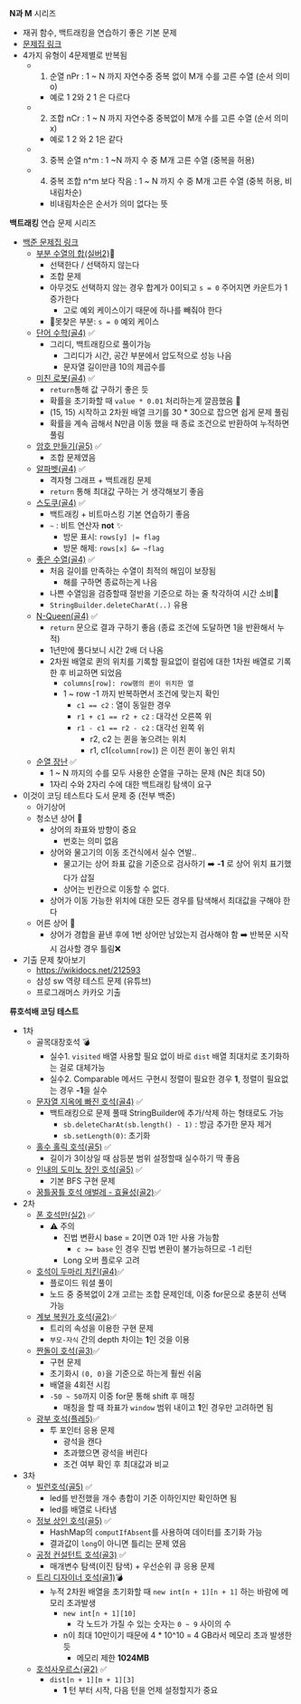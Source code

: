 
**N과 M** 시리즈
- 재귀 함수, 백트래킹을 연습하기 좋은 기본 문제 
- [문제집 링크](https://www.acmicpc.net/workbook/view/2052)
- 4가지 유형이 4문제별로 반복됨
	- 1. 순열 nPr : 1 ~ N 까지 자연수중 중복 없이 M개 수를 고른 수열 (순서 의미 o)
		- 예로 1 2와 2 1 은 다르다
	- 2. 조합 nCr : 1 ~ N 까지 자연수중 중복없이 M개 수를 고른 수열 (순서 의미 x)
		- 예로 1 2 와 2 1은 같다
	- 3. 중복 순열 n^m : 1 ~N 까지 수 중 M개 고른 수열 (중복을 허용)
	- 4. 중복 조합 n^m 보다 작음 : 1 ~ N 까지 수 중 M개 고른 수열 (중복 허용, 비내림차순)
		- 비내림차순은 순서가 의미 없다는 뜻

**백트래킹** 연습 문제 시리즈
- [백준 문제집 링크](https://www.acmicpc.net/workbook/view/1093)
	- [부분 수열의 합(실버2)](https://www.acmicpc.net/problem/1182)🙌
		- 선택한다 / 선택하지 않는다
		- 조합 문제
		- 아무것도 선택하지 않는 경우 합계가 0이되고 `s = 0` 주어지면 카운트가 1 증가한다
			- 고로 예외 케이스이기 때문에 하나를 빼줘야 한다
		- 못찾은 부분: `s = 0` 예외 케이스
	- [단어 수학(골4)](https://www.acmicpc.net/problem/1339) ✅
		- 그리디, 백트래킹으로 풀이가능 
			- 그리디가 시간, 공간 부분에서 압도적으로 성능 나음
			- 문자열 길이만큼 10의 제곱수를 
	- [미친 로봇(골4)](https://www.acmicpc.net/problem/1405) ✅
		- `return`통해 값 구하기 좋은 듯
		- 확률을 초기화할 때 `value * 0.01` 처리하는게 깔끔했음 🤖
		- (15, 15) 시작하고 2차원 배열 크기를 30 * 30으로 잡으면 쉽게 문제 풀림
		- 확률을 계속 곱해서 N만큼 이동 했을 때 종료 조건으로 반환하여 누적하면 풀림
	- [암호 만들기(골5)](https://www.acmicpc.net/problem/1759) ✅
		- 조합 문제였음
	- [알파벳(골4)](https://www.acmicpc.net/problem/1987) ✅
		- 격자형 그래프 + 백트래킹 문제
		- `return` 통해 최대값 구하는 거 생각해보기 좋음
	- [스도쿠(골4)](https://www.acmicpc.net/problem/2580) ✅
		- 백트래킹 + 비트마스킹 기본 연습하기 좋음
		- `~` : 비트 연산자 **not** ✨
			- 방문 표시: `rows[y] |= flag` 
			- 방문 해제: `rows[x] &= ~flag` 
	- [좋은 수열(골4)](https://www.acmicpc.net/problem/2661) ✅
		- 처음 길이를 만족하는 수열이 최적의 해임이 보장됨
			- 해를 구하면 종료하는게 나음
		- 나쁜 수열임을 검증할때 절반을 기준으로 하는 줄 착각하여 시간 소비💩
		- `StringBuilder.deleteCharAt(..)` 유용
	- [N-Queen(골4)](https://www.acmicpc.net/problem/9663) ✅
		- `return` 문으로 결과 구하기 좋음 (종료 조건에 도달하면 1을 반환해서 누적)
		- 1년만에 풀다보니 시간 2배 더 나옴
		- 2차원 배열로 퀸의 위치를 기록할 필요없이 컬럼에 대한 1차원 배열로 기록한 후 비교하면 되었음
			- `columns[row]: row행의 퀸이 위치한 열`
			- 1 ~ row -1 까지 반복하면서 조건에 맞는지 확인 
				- `c1 == c2` : 열이 동일한 경우
				- `r1 + c1 == r2 + c2` : 대각선 오른쪽 위
				- `r1 - c1 == r2 - c2` : 대각선 왼쪽 위
					- r2, c2 는 퀸을 놓으려는 위치
					- r1, c1(`column[row]`) 은 이전 퀸이 놓인 위치
	- [순열 장난](https://www.acmicpc.net/problem/10597) ✅
		- 1 ~ N 까지의 수를 모두 사용한 순열을 구하는 문제 (N은 최대 50)
		- 1자리 수와 2자리 수에 대한 백트래킹 탐색이 요구
- 이것이 코딩 테스트다 도서 문제 중 (전부 백준)
	- 아기상어
	- 청소년 상어 💩
		- 상어의 좌표와 방향이 중요
			- 번호는 의미 없음
		- 상어와 물고기의 이동 조건식에서 실수 연발..
			- 물고기는 상어 좌표 값을 기준으로 검사하기 ➡️ **-1** 로 상어 위치 표기했다가 삽질
			- 상어는 빈칸으로 이동할 수 없다.
		- 상어가 이동 가능한 위치에 대한 모든 경우를 탐색해서 최대값을 구해야 한다
	- 어른 상어 💩
		- 상어가 경합을 끝낸 후에 1번 상어만 남았는지 검사해야 함 ➡️ 반복문 시작시 검사할 경우 틀림❌
- 기출 문제 찾아보기
	- https://wikidocs.net/212593
	- 삼성 sw 역량 테스트 문제 (유튜브)
	- 프로그래머스 카카오 기출


**류호석배 코딩 테스트** 
- 1차
	- 골목대장호석 💣
		- 실수1. `visited` 배열 사용할 필요 없이 바로 `dist` 배열 최대치로 초기화하는 걸로 대체가능
		- 실수2. Comparable 메서드 구현시 정렬이 필요한 경우 **1**, 정렬이 필요없는 경우 **-1**을  실수
	- [문자열 지옥에 빠진 호석(골4)](https://www.acmicpc.net/problem/20166) ✅
		- 백트래킹으로 문제 풀때 StringBuilder에 추가/삭제 하는 형태로도 가능
			- `sb.deleteCharAt(sb.length() - 1)` : 방금 추가한 문자 제거
			- `sb.setLength(0)`: 초기화
	- [홀수 홀릭 호석(골5)](https://www.acmicpc.net/problem/20164) ✅
		- 길이가 3이상일 때 삼등분 범위 설정할때 실수하기 딱 좋음
	- [인내의 도미노 장인 호석(골5)](https://www.acmicpc.net/problem/20165) ✅
		- 기본 BFS 구현 문제
	- [꿈틀꿈틀 호석 애벌레 - 효율성(골2)](https://www.acmicpc.net/problem/20181)✅
- 2차 
	- [폰 호석만(실2)](https://www.acmicpc.net/problem/21275) ✅
		- ⚠️ 주의
			- 진법 변환시 base = 2이면 0과 1만 사용 가능함
				-   `c >= base` 인 경우 진법 변환이 불가능하므로 -1 리턴
			- Long 오버 플로우 고려
	- [호석이 두마리 치킨(골4)](https://www.acmicpc.net/problem/21278)✅
		- 플로이드 워셜 풀이
		- 노드 중 중복없이 2개 고르는 조합 문제인데, 이중 for문으로 충분히 선택 가능
	- [계보 복원가 호석(골2)](https://www.acmicpc.net/problem/21276)✅
		- 트리의 속성을 이용한 구현 문제
		- `부모-자식` 간의  depth 차이는 **1**인 것을 이용
	- [짠돌이 호석(골3)](https://www.acmicpc.net/problem/21277)✅
		- 구현 문제
		- 초기화시 `(0, 0)`을 기준으로 하는게 훨씬 쉬움
		- 배열을 4회전 시킴
		- `-50 ~ 50`까지 이중 for문 통해 shift 후 매칭
			- 매칭을 할 때 좌표가 `window` 범위 내이고 **1**인 경우만 고려하면 됨
	- [광부 호석(플레5)](https://www.acmicpc.net/problem/21279)✅
		- 투 포인터 응용 문제
			- 광석을  캔다
			- 초과했으면 광석을 버린다
			- 조건 여부 확인 후 최대값과 비교
- 3차
	- [빌런호석(골5)](https://www.acmicpc.net/problem/22251) ✅
		- led를 반전했을 개수 총합이 기준 이하인지만 확인하면 됨
		- led를 배열로 나타냄
	- [정보 상인 호석(골5)](https://www.acmicpc.net/problem/22252) ✅
		- HashMap의 `computIfAbsent`를 사용하여 데이터를 초기화 가능
		- 결과값이 `long`이 아니면 틀리는 문제 였음
	- [공정 컨설턴트 호석(골3)](https://www.acmicpc.net/problem/22254) ✅
		- 매개변수 탐색(이진 탐색) + 우선순위 큐 응용 문제
	- [트리 디자이너 호석(골1)](https://www.acmicpc.net/problem/22253)💣
		- 누적 2차원 배열을 초기화할 때 `new int[n + 1][n + 1]` 하는 바람에 메모리 초과발생
			- `new int[n + 1][10]`
				- 각 노드가 가질 수 있는 숫자는 `0 ~ 9`  사이의 수
			- n이 최대 10만이기 때문에 4 * 10^10 = 4 GB라서 메모리 초과 발생한 듯
				- 메모리 제한 **1024MB**
	- [호석사우르스(골2)](https://www.acmicpc.net/problem/22255) ✅
		- `dist[n + 1][m + 1][3]`
			- **1** 턴 부터 시작, 다음 턴을 언제 설정할지가 중요

